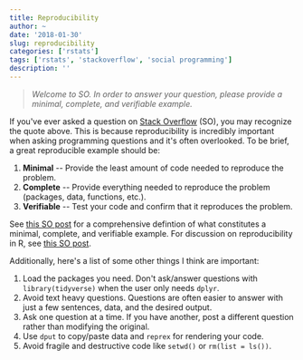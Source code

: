```yaml
---
title: Reproducibility
author: ~
date: '2018-01-30'
slug: reproducibility
categories: ['rstats']
tags: ['rstats', 'stackoverflow', 'social programming']
description: ''
---
```


> _Welcome to SO. In order to answer your question, please provide a minimal, complete, and verifiable example._

If you've ever asked a question on [Stack Overflow](https://stackoverflow.com) (SO), you may recognize the quote above. This is because reproducibility is incredibly important when asking programming questions and it's often overlooked. To be brief, a great reproducible example should be:

1. **Minimal** -- Provide the least amount of code needed to reproduce the problem.
2. **Complete** -- Provide everything needed to reproduce the problem (packages, data, functions, etc.).
3. **Verifiable** -- Test your code and confirm that it reproduces the problem.

See [this SO post](https://stackoverflow.com/help/mcve) for a comprehensive defintion of what constitutes a minimal, complete, and verifiable example. For discussion on reproducibility in R, see [this SO post](https://stackoverflow.com/questions/5963269/how-to-make-a-great-r-reproducible-example).

Additionally, here's a list of some other things I think are important:

1. Load the packages you need. Don't ask/answer questions with `library(tidyverse)` when the user only needs `dplyr`. 
2. Avoid text heavy questions. Questions are often easier to answer with just a few sentences, data, and the desired output.
3. Ask one question at a time. If you have another, post a different question rather than modifying the original.
4. Use `dput` to copy/paste data and `reprex` for rendering your code.
5. Avoid fragile and destructive code like `setwd()` or `rm(list = ls())`.
